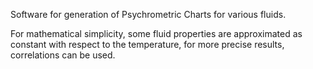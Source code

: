 Software for generation of Psychrometric Charts for various fluids.

For mathematical simplicity, some fluid properties are approximated as constant with respect to the temperature, for more precise results, correlations can be used.
